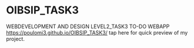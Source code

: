 # OIBSIP_TASK3
WEBDEVELOPMENT AND DESIGN LEVEL2_TASK3
TO-DO WEBAPP
https://poulomi3.github.io/OIBSIP_TASK3/ tap here for quick preview of my project.
